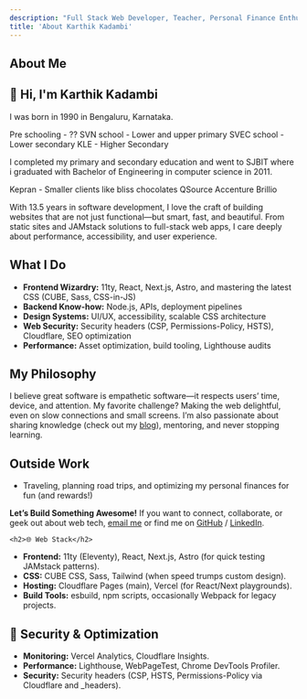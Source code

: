 ```yaml
---
description: "Full Stack Web Developer, Teacher, Personal Finance Enthusiast"
title: 'About Karthik Kadambi'
---
```

<section class="about">
  <h1>About Me</h1>

  <h2>👋 Hi, I'm Karthik Kadambi</h2>

  I was born in 1990 in Bengaluru, Karnataka.

  Pre schooling - ??
  SVN school - Lower and upper primary
  SVEC school - Lower secondary
  KLE - Higher Secondary

  I completed my primary and secondary education and went to SJBIT where i graduated with Bachelor of Engineering in computer science in 2011.

  Kepran - Smaller clients like bliss chocolates
  QSource
  Accenture
  Brillio

  <p>
    With 13.5 years in software development, I love the craft of building websites that are not just functional—but smart, fast, and beautiful. From static sites and JAMstack solutions to full-stack web apps, I care deeply about performance, accessibility, and user experience.
  </p>

  <h2>What I Do</h2>
  <ul>
    <li><strong>Frontend Wizardry:</strong> 11ty, React, Next.js, Astro, and mastering the latest CSS (CUBE, Sass, CSS-in-JS)</li>
    <li><strong>Backend Know-how:</strong> Node.js, APIs, deployment pipelines</li>
    <li><strong>Design Systems:</strong> UI/UX, accessibility, scalable CSS architecture</li>
    <li><strong>Web Security:</strong> Security headers (CSP, Permissions-Policy, HSTS), Cloudflare, SEO optimization</li>
    <li><strong>Performance:</strong> Asset optimization, build tooling, Lighthouse audits</li>
  </ul>

  <h2>My Philosophy</h2>
  <p>
    I believe great software is empathetic software—it respects users’ time, device, and attention. My favorite challenge? Making the web delightful, even on slow connections and small screens. I’m also passionate about sharing knowledge (check out my <a href="/content/">blog</a>), mentoring, and never stopping learning.
  </p>

  <h2>Outside Work</h2>
  <ul>
    <li>Traveling, planning road trips, and optimizing my personal finances for fun (and rewards!)</li>
  </ul>

  <p>
    <strong>Let’s Build Something Awesome!</strong>
    If you want to connect, collaborate, or geek out about web tech, 
    <a href="mailto:krtkram@gmail.com">email me</a> or find me on 
    <a href="https://github.com/karthikkadambi">GitHub</a> /
    <a href="https://linkedin.com/in/kkadambi">LinkedIn</a>.
  </p>

    <h2>🌐 Web Stack</h2>
  <ul>
    <li><strong>Frontend:</strong> 11ty (Eleventy), React, Next.js, Astro (for quick testing JAMstack patterns).</li>
    <li><strong>CSS:</strong> CUBE CSS, Sass, Tailwind (when speed trumps custom design).</li>
    <li><strong>Hosting:</strong> Cloudflare Pages (main), Vercel (for React/Next playgrounds).</li>
    <li><strong>Build Tools:</strong> esbuild, npm scripts, occasionally Webpack for legacy projects.</li>
  </ul>

  <h2>🔐 Security &amp; Optimization</h2>
  <ul>
    <li><strong>Monitoring:</strong> Vercel Analytics, Cloudflare Insights.</li>
    <li><strong>Performance:</strong> Lighthouse, WebPageTest, Chrome DevTools Profiler.</li>
    <li><strong>Security:</strong> Security headers (CSP, HSTS, Permissions-Policy via Cloudflare and _headers).</li>
  </ul>
</section>